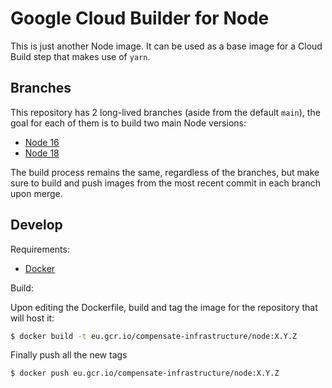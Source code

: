 # Google Cloud Builder for Node

This is just another Node image. It can be used as a base image for a Cloud
Build step that makes use of `yarn`.

## Branches

This repository has 2 long-lived branches (aside from the default `main`), the
goal for each of them is to build two main Node versions:

- [Node 16](https://github.com/Compensate-Operations/cloudbuild-node/tree/node-16)
- [Node 18](https://github.com/Compensate-Operations/cloudbuild-node/tree/node-18)

The build process remains the same, regardless of the branches, but make sure to
build and push images from the most recent commit in each branch upon merge.

## Develop

Requirements:

- [Docker](https://docs.docker.com/get-docker/)

Build:

Upon editing the Dockerfile, build and tag the image for the repository that
will host it:

```sh
$ docker build -t eu.gcr.io/compensate-infrastructure/node:X.Y.Z
```

Finally push all the new tags

```sh
$ docker push eu.gcr.io/compensate-infrastructure/node:X.Y.Z
```

